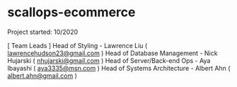 # scallops-ecommerce

Project started: 10/2020

[ Team Leads ]
Head of Styling - Lawrence Liu ( lawrencehudson23@gmail.com ) 
Head of Database Management - Nick Hujarski ( nhujarski@gmail.com )
Head of Server/Back-end Ops - Aya Ibayashi ( aya3335@msn.com )
Head of Systems Architecture - Albert Ahn ( albert.ahn@gmail.com )